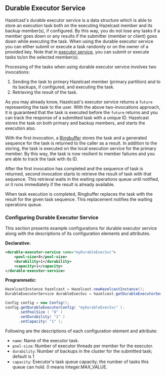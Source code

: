 

## Durable Executor Service

Hazelcast's durable executor service is a data structure which is able to store an execution task both on the executing Hazelcast member and its backup member(s), if configured. By this way, you do not lose any tasks if a member goes down or any results if the submitter (member or client) goes down while executing the task. When using the durable executor service you can either submit or execute a task randomly or on the owner of a provided key. Note that in [executor service](#executor-service), you can submit or execute tasks to/on the selected member(s).

Processing of the tasks when using durable executor service involves two invocations:

1. Sending the task to primary Hazelcast member (primary partition) and to its backups, if configured, and executing the task.
2. Retrieving the result of the task.

As you may already know, Hazelcast's executor service returns a `future` representing the task to the user. With the above two-invocations approach, it is guaranteed that the task is executed before the `future` returns and you can track the response of a submitted task with a unique ID. Hazelcast stores the task on both primary and backup members, and starts the execution also. 


With the first invocation, a [Ringbuffer](#ringbuffer) stores the task and a generated sequence for the task is returned to the caller as a result. In addition to the storing, the task is executed on the local execution service for the primary member. By this way, the task is now resilient to member failures and you are able to track the task with its ID.

After the first invocation has completed and the sequence of task is returned, second invocation starts to retrieve the result of task with that sequence. This retrieval waits in the waiting operations queue until notified, or it runs immediately if the result is already available.

When task execution is completed, Ringbuffer replaces the task with the result for the given task sequence. This replacement notifies the waiting operations queue.

### Configuring Durable Executor Service

This section presents example configurations for durable executor service along with the descriptions of its configuration elements and attributes.

**Declarative:**

```xml
<durable-executor-service name="myDurableExecSvc">
	<pool-size>8</pool-size>
	<durability>1</durability>
	<capacity>1</capacity>
</durable-executor-service>
```

**Programmatic:**

```java
HazelcastInstance hazelcast = Hazelcast.newHazelcastInstance();
DurableExecutorService durableExecSvc = hazelcast.getDurableExecutorService("myDurableExecSvc");

Config config = new Config();
config.getDurableExecutorConfig( "myDurableExecSvc" ).
      .setPoolSize ( "8" )
      .setDurability( "1" )
      .setCapacity( "1" );
```
 
Following are the descriptions of each configuration element and attribute:

* `name`: Name of the executor task.
* `pool-size`: Number of executor threads per member for the executor.
* `durability`: Number of backups in the cluster for the submitted task; default is 1
* `capacity`: Executor's task queue capacity; the number of tasks this queue can hold. 0 means Integer.MAX_VALUE.
 
